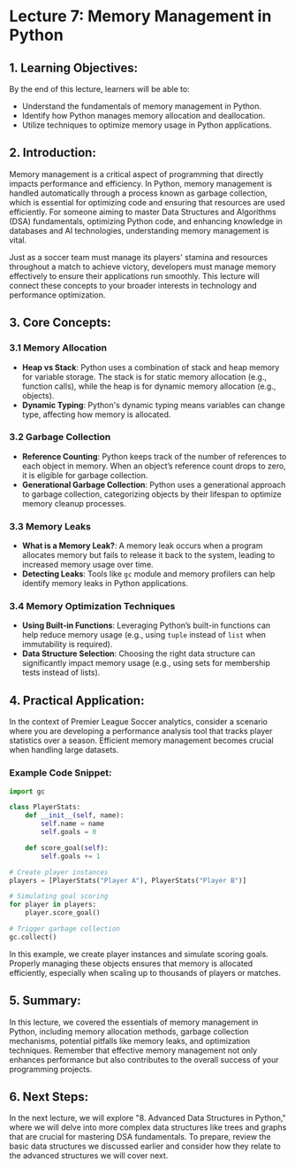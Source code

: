 # Lecture 7: Memory Management in Python

## 1. Learning Objectives:
By the end of this lecture, learners will be able to:
- Understand the fundamentals of memory management in Python.
- Identify how Python manages memory allocation and deallocation.
- Utilize techniques to optimize memory usage in Python applications.

## 2. Introduction:
Memory management is a critical aspect of programming that directly impacts performance and efficiency. In Python, memory management is handled automatically through a process known as garbage collection, which is essential for optimizing code and ensuring that resources are used efficiently. For someone aiming to master Data Structures and Algorithms (DSA) fundamentals, optimizing Python code, and enhancing knowledge in databases and AI technologies, understanding memory management is vital. 

Just as a soccer team must manage its players' stamina and resources throughout a match to achieve victory, developers must manage memory effectively to ensure their applications run smoothly. This lecture will connect these concepts to your broader interests in technology and performance optimization.

## 3. Core Concepts:
### 3.1 Memory Allocation
- **Heap vs Stack**: Python uses a combination of stack and heap memory for variable storage. The stack is for static memory allocation (e.g., function calls), while the heap is for dynamic memory allocation (e.g., objects).
- **Dynamic Typing**: Python's dynamic typing means variables can change type, affecting how memory is allocated.

### 3.2 Garbage Collection
- **Reference Counting**: Python keeps track of the number of references to each object in memory. When an object’s reference count drops to zero, it is eligible for garbage collection.
- **Generational Garbage Collection**: Python uses a generational approach to garbage collection, categorizing objects by their lifespan to optimize memory cleanup processes.

### 3.3 Memory Leaks
- **What is a Memory Leak?**: A memory leak occurs when a program allocates memory but fails to release it back to the system, leading to increased memory usage over time.
- **Detecting Leaks**: Tools like `gc` module and memory profilers can help identify memory leaks in Python applications.

### 3.4 Memory Optimization Techniques
- **Using Built-in Functions**: Leveraging Python’s built-in functions can help reduce memory usage (e.g., using `tuple` instead of `list` when immutability is required).
- **Data Structure Selection**: Choosing the right data structure can significantly impact memory usage (e.g., using sets for membership tests instead of lists).

## 4. Practical Application:
In the context of Premier League Soccer analytics, consider a scenario where you are developing a performance analysis tool that tracks player statistics over a season. Efficient memory management becomes crucial when handling large datasets.

### Example Code Snippet:
```python
import gc

class PlayerStats:
    def __init__(self, name):
        self.name = name
        self.goals = 0

    def score_goal(self):
        self.goals += 1

# Create player instances
players = [PlayerStats("Player A"), PlayerStats("Player B")]

# Simulating goal scoring
for player in players:
    player.score_goal()

# Trigger garbage collection
gc.collect()
```
In this example, we create player instances and simulate scoring goals. Properly managing these objects ensures that memory is allocated efficiently, especially when scaling up to thousands of players or matches.

## 5. Summary:
In this lecture, we covered the essentials of memory management in Python, including memory allocation methods, garbage collection mechanisms, potential pitfalls like memory leaks, and optimization techniques. Remember that effective memory management not only enhances performance but also contributes to the overall success of your programming projects.

## 6. Next Steps:
In the next lecture, we will explore "8. Advanced Data Structures in Python," where we will delve into more complex data structures like trees and graphs that are crucial for mastering DSA fundamentals. To prepare, review the basic data structures we discussed earlier and consider how they relate to the advanced structures we will cover next.